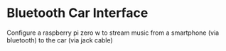 # Bluetooth Car Interface
Configure a raspberry pi zero w to stream music from a smartphone (via bluetooth) to the car (via jack cable)
